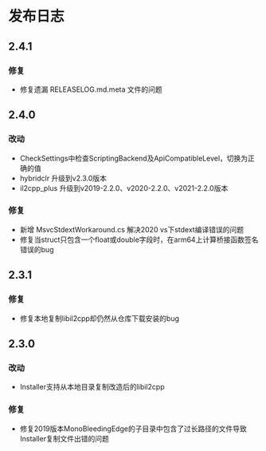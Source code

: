 # 发布日志

## 2.4.1

### 修复

- 修复遗漏 RELEASELOG.md.meta 文件的问题

## 2.4.0

### 改动

- CheckSettings中检查ScriptingBackend及ApiCompatibleLevel，切换为正确的值
- hybridclr 升级到v2.3.0版本
- il2cpp_plus 升级到v2019-2.2.0、v2020-2.2.0、v2021-2.2.0版本

### 修复

- 新增 MsvcStdextWorkaround.cs 解决2020 vs下stdext编译错误的问题
- 修复当struct只包含一个float或double字段时，在arm64上计算桥接函数签名错误的bug

## 2.3.1

### 修复
-  修复本地复制libil2cpp却仍然从仓库下载安装的bug

## 2.3.0

### 改动

- Installer支持从本地目录复制改造后的libil2cpp

### 修复

- 修复2019版本MonoBleedingEdge的子目录中包含了过长路径的文件导致Installer复制文件出错的问题



